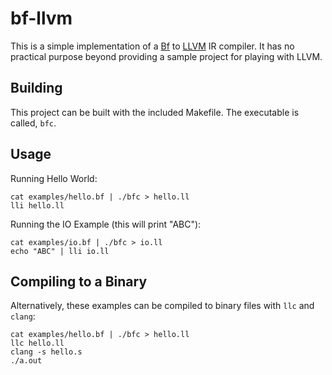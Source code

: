 # bf-llvm

This is a simple implementation of a [Bf](https://en.wikipedia.org/wiki/Brainfuck) to [LLVM](http://llvm.org/) IR compiler.  It has no practical purpose beyond providing a sample project for playing with LLVM.

## Building

This project can be built with the included Makefile.  The executable is called, `bfc`.

## Usage

Running Hello World:

	cat examples/hello.bf | ./bfc > hello.ll
	lli hello.ll

Running the IO Example (this will print "ABC"):

	cat examples/io.bf | ./bfc > io.ll
	echo "ABC" | lli io.ll

## Compiling to a Binary

Alternatively, these examples can be compiled to binary files with `llc` and `clang`:

	cat examples/hello.bf | ./bfc > hello.ll
	llc hello.ll
	clang -s hello.s
	./a.out
